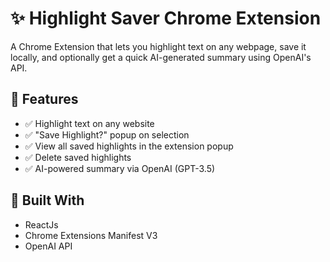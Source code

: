 # ✨ Highlight Saver Chrome Extension

A Chrome Extension that lets you highlight text on any webpage, save it locally, and optionally get a quick AI-generated summary using OpenAI's API.

## 🚀 Features

- ✅ Highlight text on any website
- ✅ "Save Highlight?" popup on selection
- ✅ View all saved highlights in the extension popup
- ✅ Delete saved highlights
- ✅ AI-powered summary via OpenAI (GPT-3.5)

## 🧠 Built With

- ReactJs
- Chrome Extensions Manifest V3
- OpenAI API
